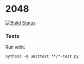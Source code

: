 # 2048

[![Build Status](https://travis-ci.org/joseronierison/2048.svg?branch=master)](https://travis-ci.org/joseronierison/2048)


### Tests

Run with:

```
python3 -m unittest **/*-test.py
```
